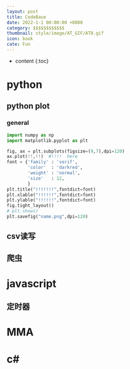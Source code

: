 ```yaml
---
layout: post
title: CodeBase
date: 2022-1-1 00:00:00 +0800
category: $$$$$$$$$$$$
thumbnail: style/image/AT_GIF/AT8.gif
icon: book
cate: Fun
---
```

* content
{:toc}


# python

## python plot

### general

```python
import numpy as np
import matplotlib.pyplot as plt

fig, ax = plt.subplots(figsize=(9,7),dpi=120)
ax.plot(!!,!!)  #!!!!  here
font = {'family' : 'serif',
        'color'  : 'darkred',
        'weight' : 'normal',
        'size'   : 12,
        }
plt.title("!!!!!!!",fontdict=font)
plt.xlable("!!!!!!",fontdict=font)
plt.ylable("!!!!!!",fontdict=font)
fig.tight_layout()
# plt.show()
plt.savefig("name.png",dpi=120)
```

## csv读写


## 爬虫




# javascript

## 定时器


# MMA

# c#












